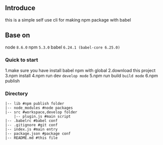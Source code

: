 ## Introduce
this is a simple self use cli for making npm package with babel

## Base on
node `8.6.0`
npm `5.3.0`
babel `6.24.1 (babel-core 6.25.0)`

### Quick to start
1.make sure you have install babel npm with global
2.download this project
3.npm install
4.npm run dev `develop mode`
5.npm run build  `build mode`
6.npm publish

### Directory
```
|-- lib #npm publish folder
|-- node_modules #node packages
|-- src #workspace,develop folder
    |-- plugin.js #main script
|-- .babelrc #babel conf
|-- .gitignore #git conf
|-- index.js #main entry
|-- package.json #package conf
|-- README.md #this file
```
